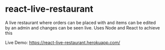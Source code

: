 # react-live-restaurant
A live restaurant where orders can be placed with and items can be edited by an admin and changes can be seen live. Uses Node and React to achieve this

Live Demo: https://react-live-restaurant.herokuapp.com/
